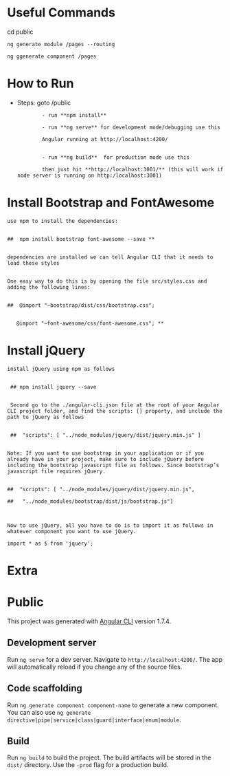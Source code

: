 

# Useful Commands
   cd public

    ng generate module /pages --routing

    ng ggenerate component /pages


   

# How to Run

* Steps: goto /public 
   
              - run **npm install**
              
              - run **ng serve** for development mode/debugging use this
              
              Angular running at http://localhost:4200/
              
              
              - run **ng build**  for production mode use this
                            
              then just hit **http://localhost:3001/** (this will work if node server is running on http:/localhost:3001)
              




# Install Bootstrap and FontAwesome

    use npm to install the dependencies:
    

    ##  npm install bootstrap font-awesome --save **
    

    dependencies are installed we can tell Angular CLI that it needs to load these styles
    

    One easy way to do this is by opening the file src/styles.css and adding the following lines:
    

    ##  @import "~bootstrap/dist/css/bootstrap.css";
    

       @import "~font-awesome/css/font-awesome.css"; **
       

# Install jQuery

    install jQuery using npm as follows


     ## npm install jquery --save 
     

     Second go to the ./angular-cli.json file at the root of your Angular CLI project folder, and find the scripts: [] property, and include the path to jQuery as follows

    
     ##  "scripts": [ "../node_modules/jquery/dist/jquery.min.js" ]


    Note: If you want to use bootstrap in your application or if you already have in your project, make sure to include jQuery before including the bootstrap javascript file as follows. Since bootstrap’s javascript file requires jQuery.

    
    ##  "scripts": [ "../node_modules/jquery/dist/jquery.min.js",

    ##   "../node_modules/bootstrap/dist/js/bootstrap.js"]
    


    Now to use jQuery, all you have to do is to import it as follows in whatever component you want to use jQuery.

    import * as $ from 'jquery';







# Extra

# Public

This project was generated with [Angular CLI](https://github.com/angular/angular-cli) version 1.7.4.

## Development server

Run `ng serve` for a dev server. Navigate to `http://localhost:4200/`. The app will automatically reload if you change any of the source files.

## Code scaffolding

Run `ng generate component component-name` to generate a new component. You can also use `ng generate directive|pipe|service|class|guard|interface|enum|module`.

## Build

Run `ng build` to build the project. The build artifacts will be stored in the `dist/` directory. Use the `-prod` flag for a production build.
